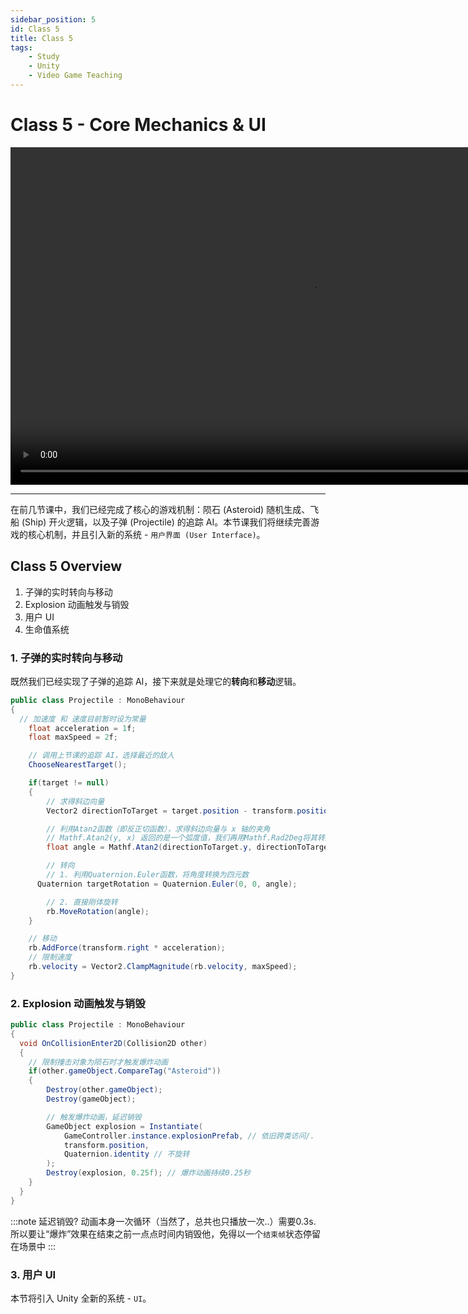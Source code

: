 ```yaml
---
sidebar_position: 5
id: Class 5
title: Class 5
tags:
    - Study
    - Unity
    - Video Game Teaching
---
```


# Class 5 - Core Mechanics & UI

<video width="960" height="540" controls>
  <source src="https://pub-25034b877a7f48ba91623467da545f22.r2.dev/05_UI.mp4" />
</video>

---

在前几节课中，我们已经完成了核心的游戏机制：陨石 (Asteroid) 随机生成、飞船 (Ship) 开火逻辑，以及子弹 (Projectile) 的追踪 AI。本节课我们将继续完善游戏的核心机制，并且引入新的系统 - `用户界面 (User Interface)`。

## Class 5 Overview

1. 子弹的实时转向与移动
2. Explosion 动画触发与销毁
3. 用户 UI
4. 生命值系统

### 1. 子弹的实时转向与移动

既然我们已经实现了子弹的追踪 AI，接下来就是处理它的**转向**和**移动**逻辑。

```csharp title="Projectile.cs"
public class Projectile : MonoBehaviour
{
  // 加速度 和 速度目前暂时设为常量
    float acceleration = 1f;
    float maxSpeed = 2f;

    // 调用上节课的追踪 AI，选择最近的敌人
    ChooseNearestTarget();

    if(target != null)
    {
		// 求得斜边向量
		Vector2 directionToTarget = target.position - transform.position;

		// 利用Atan2函数（即反正切函数），求得斜边向量与 x 轴的夹角
		// Mathf.Atan2(y, x) 返回的是一个弧度值，我们再用Mathf.Rad2Deg将其转换为float角度值
		float angle = Mathf.Atan2(directionToTarget.y, directionToTarget.x) * Mathf.Rad2Deg;

		// 转向
		// 1. 利用Quaternion.Euler函数，将角度转换为四元数
      Quaternion targetRotation = Quaternion.Euler(0, 0, angle);

		// 2. 直接刚体旋转
		rb.MoveRotation(angle);
	}

	// 移动
	rb.AddForce(transform.right * acceleration);
	// 限制速度
	rb.velocity = Vector2.ClampMagnitude(rb.velocity, maxSpeed);
}

```

### 2. Explosion 动画触发与销毁

```csharp title="Projectile.cs"
public class Projectile : MonoBehaviour
{
  void OnCollisionEnter2D(Collision2D other)
  {
    // 限制撞击对象为陨石时才触发爆炸动画
	if(other.gameObject.CompareTag("Asteroid"))
	{
		Destroy(other.gameObject);
		Destroy(gameObject);

		// 触发爆炸动画，延迟销毁
		GameObject explosion = Instantiate(
			GameController.instance.explosionPrefab, // 依旧跨类访问/.
			transform.position,
			Quaternion.identity // 不旋转
		);
		Destroy(explosion, 0.25f); // 爆炸动画持续0.25秒
	}
  }
}
```

:::note 延迟销毁?
动画本身一次循环（当然了，总共也只播放一次..）需要0.3s.  
所以要让“爆炸”效果在结束之前一点点时间内销毁他，免得以一个`结束帧`状态停留在场景中
:::

### 3. 用户 UI

本节将引入 Unity 全新的系统 - `UI`。


